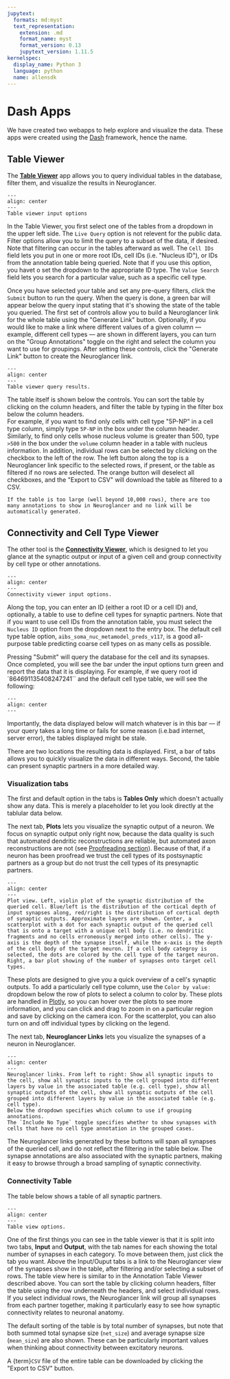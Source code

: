 ```yaml
---
jupytext:
  formats: md:myst
  text_representation:
    extension: .md
    format_name: myst
    format_version: 0.13
    jupytext_version: 1.11.5
kernelspec:
  display_name: Python 3
  language: python
  name: allensdk
---
```


# Dash Apps

We have created two webapps to help explore and visualize the data.
These apps were created using the [Dash](https://plotly.com/dash/) framework, hence the name.

## Table Viewer

The [**Table Viewer**](https://minnie.microns-daf.com/dash/datastack/minnie65_public/apps/table_viewer/?datastack=%22minnie65_public%22) app allows you to query individual tables in the database, filter them, and visualize the results in Neuroglancer.

```{figure} img/table-viewer.png
---
align: center
---
Table viewer input options
```

In the Table Viewer, you first select one of the tables from a dropdown in the upper left side.
The `Live Query` option is not relevent for the public data.
Filter options allow you to limit the query to a subset of the data, if desired.
Note that filtering can occur in the tables afterward as well.
The `Cell IDs` field lets you put in one or more root IDs, cell IDs (i.e. "Nucleus ID"), or IDs from the annotation table being queried.
Note that if you use this option, you havet o set the dropdown to the appropriate ID type.
The `Value Search` field lets you search for a particular value, such as a specific cell type.

Once you have selected your table and set any pre-query filters, click the `Submit` button to run the query.
When the query is done, a green bar will appear below the query input stating that it's showing the state of the table you queried.
The first set of controls allow you to build a Neuroglancer link for the whole table using the "Generate Link" button.
Optionally, if you would like to make a link where different values of a given column — example, different cell types — are shown in different layers, you can turn on the "Group Annotations" toggle on the right and select the column you want to use for groupings.
After setting these controls, click the "Generate Link" button to create the Neuroglancer link.

```{figure} img/table-viewer-table.png
---
align: center
---
Table viewer query results.
```

The table itself is shown below the controls.
You can sort the table by clicking on the column headers, and filter the table by typing in the filter box below the column headers.  
For example, if you want to find only cells with cell type "5P-NP" in a cell type column, simply type `5P-NP` in the box under the column header. Similarly, to find only cells whose nucleus volume is greater than 500, type `>500` in the box under the `volume` column header in a table with nucleus information.
In addition, individual rows can be selected by clicking on the checkbox to the left of the row.
The left button along the top is a Neuroglancer link specific to the selected rows, if present, or the table as filtered if no rows are selected.
The orange button will deselect all checkboxes, and the "Export to CSV" will download the table as filtered to a CSV.

```{important}
If the table is too large (well beyond 10,000 rows), there are too many annotations to show in Neuroglancer and no link will be automatically generated.
```

## Connectivity and Cell Type Viewer

The other tool is the [**Connectivity Viewer**](https://minnie.microns-daf.com/dash/datastack/minnie65_public/apps/connectivity/?datastack=%22minnie65_public%22), which is designed to let you glance at the synaptic output or input of a given cell and group connectivity by cell type or other annotations.

```{figure} img/connectivity-viewer-top.png
---
align: center
---
Connectivity viewer input options.
```

Along the top, you can enter an ID (either a root ID or a cell ID) and, optionally, a table to use to define cell types for synaptic partners.
Note that if you want to use cell IDs from the annotation table, you must select the `Nucleus ID` option from the dropdown next to the entry box.
The default cell type table option, `aibs_soma_nuc_metamodel_preds_v117`, is a good all-purpose table predicting coarse cell types on as many cells as possible.

Pressing "Submit" will query the database for the cell and its synapses.
Once completed, you will see the bar under the input options turn green and report the data that it is displaying.
For example, if we query root id `864691135408247241`` and the default cell type table, we will see the following:

```{figure} img/connectivity-viewer-success.png
---
align: center
---
```

Importantly, the data displayed below will match whatever is in this bar — if your query takes a long time or fails for some reason (i.e.bad internet, server error), the tables displayed might be stale.

There are two locations the resulting data is displayed.
First, a bar of tabs allows you to quickly visualize the data in different ways.
Second, the table can present synaptic partners in a more detailed way.

### Visualization tabs

The first and default option in the tabs is **Tables Only** which doesn't actually show any data.
This is merely a placeholder to let you look directly at the tablular data below.

The next tab, **Plots** lets you visualize the synaptic output of a neuron.
We focus on synaptic output only right now, because the data quality is such that automated dendritic reconstructions are reliable, but automated axon reconstructions are not (see [Proofreading section](em:proofreading-data-quality)).
Because of that, if a neuron has been proofread we trust the cell types of its postsynaptic partners as a group but do not trust the cell types of its presynaptic partners.

```{figure} img/connectivity-viewer-plots.png
---
align: center
---
Plot view. Left, violin plot of the synaptic distribution of the queried cell. Blue/left is the distribution of the cortical depth of input synapses along, red/right is the distribution of cortical depth of synaptic outputs. Approximate layers are shown. Center, a scatterplot with a dot for each synaptic output of the queried cell that is onto a target with a unique cell body (i.e. no dendritic fragments and no cells erroneously merged into other cells). The y-axis is the depth of the synapse itself, while the x-axis is the depth of the cell body of the target neuron. If a cell body categroy is selected, the dots are colored by the cell type of the target neuron. Right, a bar plot showing of the number of synapses onto target cell types.
```

These plots are designed to give you a quick overview of a cell's synaptic outputs.
To add a particularly cell type column, use the `Color by value:` dropdown below the row of plots to select a column to color by.
These plots are handled in [Plotly](https://plotly.com/python/), so you can hover over the plots to see more information, and you can click and drag to zoom in on a particular region and save by clicking on the camera icon. For the scatterplot, you can also turn on and off individual types by clicking on the legend.

The next tab, **Neuroglancer Links** lets you visualize the synapses of a neuron in Neuroglancer.

```{figure} img/connectivity-viewer-ngl.png
---
align: center
---
Neuroglancer links. From left to right: Show all synaptic inputs to the cell, show all synaptic inputs to the cell grouped into different layers by value in the associated table (e.g. cell type), show all synaptic outputs of the cell, show all synaptic outputs of the cell grouped into different layers by value in the associated table (e.g. cell type).
Below the dropdown specifies which column to use if grouping annotations.
The `Include No Type` toggle specifies whether to show synapses with cells that have no cell type annotation in the grouped cases.
```

The Neuroglancer links generated by these buttons will span all synapses of the queried cell, and do not reflect the filtering in the table below.
The synapse annotations are also associated with the synaptic partners, making it easy to browse through a broad sampling of synaptic connectivity.

### Connectivity Table

The table below shows a table of all synaptic partners.

```{figure} img/connectivity-viewer-table-view.png
---
align: center
---
Table view options.
```

One of the first things you can see in the table viewer is that it is split into two tabs, **Input** and **Output**, with the tab names for each showing the total number of synapses in each category.
To move between them, just click the tab you want.
Above the Input/Ouput tabs is a link to the Neuroglancer view of the synapses show in the table, after filtering and/or selecting a subset of rows.
The table view here is similar to in the Annotation Table Viewer described above.
You can sort the table by clicking column headers, filter the table using the row underneath the headers, and select individual rows.
If you select individual rows, the Neuroglancer link will group all synapses from each partner together, making it particularly easy to see how synaptic connectivity relates to neuronal anatomy.

The default sorting of the table is by total number of synapses, but note that both summed total synapse size (`net_size`) and average synapse size (`mean_size`) are also shown.
These can be particularly important values when thinking about connectivity between excitatory neurons.

A {term}`CSV` file of the entire table can be downloaded by clicking the "Export to CSV" button.
